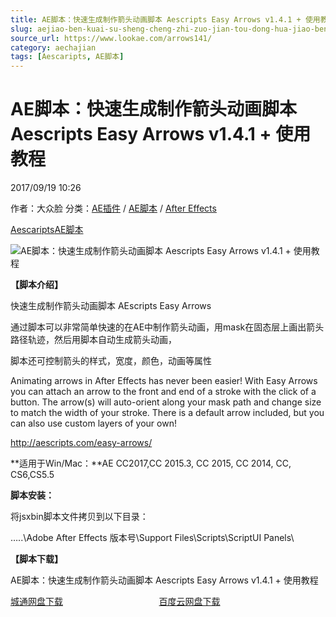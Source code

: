 ```yaml
---
title: AE脚本：快速生成制作箭头动画脚本 Aescripts Easy Arrows v1.4.1 + 使用教程
slug: aejiao-ben-kuai-su-sheng-cheng-zhi-zuo-jian-tou-dong-hua-jiao-ben-aescripts-easy-arrows-v1-4-1-shi-yong-jiao-cheng
source_url: https://www.lookae.com/arrows141/
category: aechajian
tags: [Aescaripts, AE脚本]
---
```

# AE脚本：快速生成制作箭头动画脚本 Aescripts Easy Arrows v1.4.1 + 使用教程

2017/09/19 10:26

作者：大众脸
分类：[AE插件](https://www.lookae.com/after-effects/aechajian/) / [AE脚本](https://www.lookae.com/after-effects/aescripts/) / [After Effects](https://www.lookae.com/after-effects/)

[Aescaripts](https://www.lookae.com/tag/aescaripts/)[AE脚本](https://www.lookae.com/tag/ae%e8%84%9a%e6%9c%ac/)

![AE脚本：快速生成制作箭头动画脚本 Aescripts Easy Arrows v1.4.1 + 使用教程](https://www.lookae.com/wp-content/uploads/2015/07/Arrows.jpg "AE脚本：快速生成制作箭头动画脚本 Aescripts Easy Arrows v1.4.1 + 使用教程-LookAE.com")

**【脚本介绍】**

快速生成制作箭头动画脚本 AEscripts Easy Arrows

通过脚本可以非常简单快速的在AE中制作箭头动画，用mask在固态层上画出箭头路径轨迹，然后用脚本自动生成箭头动画，

脚本还可控制箭头的样式，宽度，颜色，动画等属性

Animating arrows in After Effects has never been easier! With Easy Arrows you can attach an arrow to the front and end of a stroke with the click of a button. The arrow(s) will auto-orient along your mask path and change size to match the width of your stroke. There is a default arrow included, but you can also use custom layers of your own!

http://aescripts.com/easy-arrows/

**适用于Win/Mac：**AE CC2017,CC 2015.3, CC 2015, CC 2014, CC, CS6,CS5.5

**脚本安装：**

将jsxbin脚本文件拷贝到以下目录：

…..\Adobe After Effects 版本号\Support Files\Scripts\ScriptUI Panels\

**【脚本下载】**

AE脚本：快速生成制作箭头动画脚本 Aescripts Easy Arrows v1.4.1 + 使用教程

[城通网盘下载](https://www.pipipan.com/fs/680462-220277032)                                       [百度云网盘下载](https://pan.baidu.com/s/1eR60adk)
